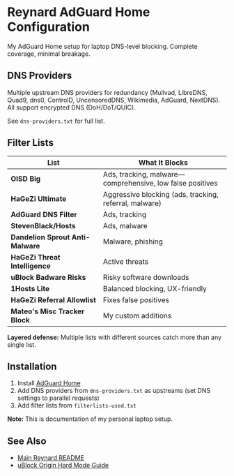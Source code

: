 # Reynard AdGuard Home Configuration

My AdGuard Home setup for laptop DNS-level blocking. Complete coverage, minimal breakage.

## DNS Providers

Multiple upstream DNS providers for redundancy (Mullvad, LibreDNS, Quad9, dns0, ControlD, UncensoredDNS, Wikimedia, AdGuard, NextDNS). All support encrypted DNS (DoH/DoT/QUIC).

See `dns-providers.txt` for full list.

## Filter Lists

| List | What It Blocks |
|------|----------------|
| **OISD Big** | Ads, tracking, malware—comprehensive, low false positives |
| **HaGeZi Ultimate** | Aggressive blocking (ads, tracking, referral, malware) |
| **AdGuard DNS Filter** | Ads, tracking |
| **StevenBlack/Hosts** | Ads, malware |
| **Dandelion Sprout Anti-Malware** | Malware, phishing |
| **HaGeZi Threat Intelligence** | Active threats |
| **uBlock Badware Risks** | Risky software downloads |
| **1Hosts Lite** | Balanced blocking, UX-friendly |
| **HaGeZi Referral Allowlist** | Fixes false positives |
| **Mateo's Misc Tracker Block** | My custom additions |

**Layered defense:** Multiple lists with different sources catch more than any single list.

## Installation

1. Install [AdGuard Home](https://github.com/AdguardTeam/AdGuardHome)
2. Add DNS providers from `dns-providers.txt` as upstreams (set DNS settings to parallel requests)
3. Add filter lists from `filterlists-used.txt`

**Note:** This is documentation of my personal laptop setup.

## See Also

- [Main Reynard README](../README.md)
- [uBlock Origin Hard Mode Guide](../ublock/README.md)

